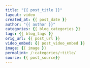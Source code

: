 ```yaml
---
title: "{{ post_title }}"
layout: video
created_at: {{ post_date }}
author: "{{ author }}"
categories: {{ blog_categories }}
tags: {{ blog_tags }}
orig_url: {{ post_url }}
video_embed: {{ post_video_embed }}
image: {{ image }}
permalink: /:categories/:title/
source: {{ post_source}}
---
```


